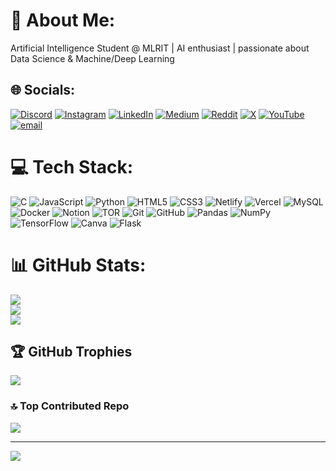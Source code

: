 # 💫 About Me:
Artificial Intelligence Student @ MLRIT | AI enthusiast | passionate about Data Science & Machine/Deep Learning


## 🌐 Socials:
[![Discord](https://img.shields.io/badge/Discord-%237289DA.svg?logo=discord&logoColor=white)](https://discord.gg/monarch_61757) [![Instagram](https://img.shields.io/badge/Instagram-%23E4405F.svg?logo=Instagram&logoColor=white)](https://instagram.com/https://www.instagram.com/monarch_codes/) [![LinkedIn](https://img.shields.io/badge/LinkedIn-%230077B5.svg?logo=linkedin&logoColor=white)](https://linkedin.com/in/https://www.linkedin.com/in/e-y-s-v-s-abhay/) [![Medium](https://img.shields.io/badge/Medium-12100E?logo=medium&logoColor=white)](https://medium.com/@https://medium.com/@abhayemani8) [![Reddit](https://img.shields.io/badge/Reddit-%23FF4500.svg?logo=Reddit&logoColor=white)](https://reddit.com/user/https://www.reddit.com/user/Monarch_royale/) [![X](https://img.shields.io/badge/X-black.svg?logo=X&logoColor=white)](https://x.com/https://x.com/monarch_royale) [![YouTube](https://img.shields.io/badge/YouTube-%23FF0000.svg?logo=YouTube&logoColor=white)](https://youtube.com/@https://www.youtube.com/@Monarch_Royale) [![email](https://img.shields.io/badge/Email-D14836?logo=gmail&logoColor=white)](mailto:abhayemani8@gmail.com) 

# 💻 Tech Stack:
![C](https://img.shields.io/badge/c-%2300599C.svg?style=for-the-badge&logo=c&logoColor=white) ![JavaScript](https://img.shields.io/badge/javascript-%23323330.svg?style=for-the-badge&logo=javascript&logoColor=%23F7DF1E) ![Python](https://img.shields.io/badge/python-3670A0?style=for-the-badge&logo=python&logoColor=ffdd54) ![HTML5](https://img.shields.io/badge/html5-%23E34F26.svg?style=for-the-badge&logo=html5&logoColor=white) ![CSS3](https://img.shields.io/badge/css3-%231572B6.svg?style=for-the-badge&logo=css3&logoColor=white) ![Netlify](https://img.shields.io/badge/netlify-%23000000.svg?style=for-the-badge&logo=netlify&logoColor=#00C7B7) ![Vercel](https://img.shields.io/badge/vercel-%23000000.svg?style=for-the-badge&logo=vercel&logoColor=white) ![MySQL](https://img.shields.io/badge/mysql-4479A1.svg?style=for-the-badge&logo=mysql&logoColor=white) ![Docker](https://img.shields.io/badge/docker-%230db7ed.svg?style=for-the-badge&logo=docker&logoColor=white) ![Notion](https://img.shields.io/badge/Notion-%23000000.svg?style=for-the-badge&logo=notion&logoColor=white) ![TOR](https://img.shields.io/badge/tor-%237E4798.svg?style=for-the-badge&logo=tor-project&logoColor=white) ![Git](https://img.shields.io/badge/git-%23F05033.svg?style=for-the-badge&logo=git&logoColor=white) ![GitHub](https://img.shields.io/badge/github-%23121011.svg?style=for-the-badge&logo=github&logoColor=white) ![Pandas](https://img.shields.io/badge/pandas-%23150458.svg?style=for-the-badge&logo=pandas&logoColor=white) ![NumPy](https://img.shields.io/badge/numpy-%23013243.svg?style=for-the-badge&logo=numpy&logoColor=white) ![TensorFlow](https://img.shields.io/badge/TensorFlow-%23FF6F00.svg?style=for-the-badge&logo=TensorFlow&logoColor=white) ![Canva](https://img.shields.io/badge/Canva-%2300C4CC.svg?style=for-the-badge&logo=Canva&logoColor=white) ![Flask](https://img.shields.io/badge/flask-%23000.svg?style=for-the-badge&logo=flask&logoColor=white)
# 📊 GitHub Stats:
![](https://github-readme-stats.vercel.app/api?username=MONARCH1108&theme=great-gatsby&hide_border=false&include_all_commits=true&count_private=true)<br/>
![](https://nirzak-streak-stats.vercel.app/?user=MONARCH1108&theme=great-gatsby&hide_border=false)<br/>
![](https://github-readme-stats.vercel.app/api/top-langs/?username=MONARCH1108&theme=great-gatsby&hide_border=false&include_all_commits=true&count_private=true&layout=compact)

## 🏆 GitHub Trophies
![](https://github-profile-trophy.vercel.app/?username=MONARCH1108&theme=great-gatsby&no-frame=false&no-bg=false&margin-w=4)

### 🔝 Top Contributed Repo
![](https://github-contributor-stats.vercel.app/api?username=MONARCH1108&limit=5&theme=dark&combine_all_yearly_contributions=true)

---
[![](https://visitcount.itsvg.in/api?id=MONARCH1108&icon=0&color=0)](https://visitcount.itsvg.in)

<!-- Proudly created with GPRM ( https://gprm.itsvg.in ) -->

